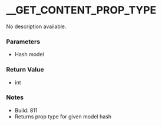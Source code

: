 # __GET_CONTENT_PROP_TYPE

No description available.

### Parameters
* Hash model

### Return Value
* int

### Notes
* Build: 811
* Returns prop type for given model hash

